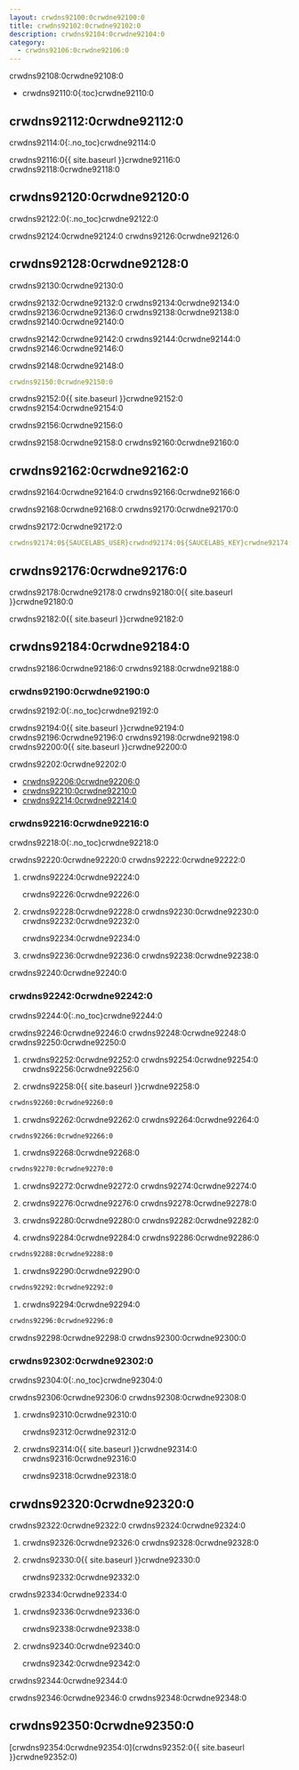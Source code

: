 ```yaml
---
layout: crwdns92100:0crwdne92100:0
title: crwdns92102:0crwdne92102:0
description: crwdns92104:0crwdne92104:0
category:
  - crwdns92106:0crwdne92106:0
---
```

crwdns92108:0crwdne92108:0

* crwdns92110:0{:toc}crwdne92110:0

## crwdns92112:0crwdne92112:0

crwdns92114:0{:.no_toc}crwdne92114:0

crwdns92116:0{{ site.baseurl }}crwdne92116:0 crwdns92118:0crwdne92118:0

## crwdns92120:0crwdne92120:0

crwdns92122:0{:.no_toc}crwdne92122:0

crwdns92124:0crwdne92124:0 crwdns92126:0crwdne92126:0

## crwdns92128:0crwdne92128:0

crwdns92130:0crwdne92130:0

crwdns92132:0crwdne92132:0 crwdns92134:0crwdne92134:0 crwdns92136:0crwdne92136:0 crwdns92138:0crwdne92138:0 crwdns92140:0crwdne92140:0

crwdns92142:0crwdne92142:0 crwdns92144:0crwdne92144:0 crwdns92146:0crwdne92146:0

crwdns92148:0crwdne92148:0

```yml
crwdns92150:0crwdne92150:0
```

crwdns92152:0{{ site.baseurl }}crwdne92152:0 crwdns92154:0crwdne92154:0

crwdns92156:0crwdne92156:0

crwdns92158:0crwdne92158:0 crwdns92160:0crwdne92160:0

## crwdns92162:0crwdne92162:0

crwdns92164:0crwdne92164:0 crwdns92166:0crwdne92166:0

crwdns92168:0crwdne92168:0 crwdns92170:0crwdne92170:0

crwdns92172:0crwdne92172:0

```yaml
crwdns92174:0${SAUCELABS_USER}crwdnd92174:0${SAUCELABS_KEY}crwdne92174:0          
```

## crwdns92176:0crwdne92176:0

crwdns92178:0crwdne92178:0 crwdns92180:0{{ site.baseurl }}crwdne92180:0

crwdns92182:0{{ site.baseurl }}crwdne92182:0

## crwdns92184:0crwdne92184:0

crwdns92186:0crwdne92186:0 crwdns92188:0crwdne92188:0

### crwdns92190:0crwdne92190:0

crwdns92192:0{:.no_toc}crwdne92192:0

crwdns92194:0{{ site.baseurl }}crwdne92194:0 crwdns92196:0crwdne92196:0 crwdns92198:0crwdne92198:0 crwdns92200:0{{ site.baseurl }}crwdne92200:0

crwdns92202:0crwdne92202:0

* [crwdns92206:0crwdne92206:0](crwdns92204:0crwdne92204:0)
* [crwdns92210:0crwdne92210:0](crwdns92208:0crwdne92208:0)
* [crwdns92214:0crwdne92214:0](crwdns92212:0crwdne92212:0)

### crwdns92216:0crwdne92216:0

crwdns92218:0{:.no_toc}crwdne92218:0

crwdns92220:0crwdne92220:0 crwdns92222:0crwdne92222:0

1. crwdns92224:0crwdne92224:0

    crwdns92226:0crwdne92226:0
    

1. crwdns92228:0crwdne92228:0 crwdns92230:0crwdne92230:0 crwdns92232:0crwdne92232:0

    crwdns92234:0crwdne92234:0
    

1. crwdns92236:0crwdne92236:0 crwdns92238:0crwdne92238:0

crwdns92240:0crwdne92240:0

### crwdns92242:0crwdne92242:0

crwdns92244:0{:.no_toc}crwdne92244:0

crwdns92246:0crwdne92246:0 crwdns92248:0crwdne92248:0 crwdns92250:0crwdne92250:0

1. crwdns92252:0crwdne92252:0 crwdns92254:0crwdne92254:0 crwdns92256:0crwdne92256:0

2. crwdns92258:0{{ site.baseurl }}crwdne92258:0

```bash
crwdns92260:0crwdne92260:0
```

1. crwdns92262:0crwdne92262:0 crwdns92264:0crwdne92264:0

```bash
crwdns92266:0crwdne92266:0
```

1. crwdns92268:0crwdne92268:0

```bash
crwdns92270:0crwdne92270:0
```

1. crwdns92272:0crwdne92272:0 crwdns92274:0crwdne92274:0

2. crwdns92276:0crwdne92276:0 crwdns92278:0crwdne92278:0

3. crwdns92280:0crwdne92280:0 crwdns92282:0crwdne92282:0

4. crwdns92284:0crwdne92284:0 crwdns92286:0crwdne92286:0

```bash
crwdns92288:0crwdne92288:0
```

1. crwdns92290:0crwdne92290:0

```bash
crwdns92292:0crwdne92292:0
```

1. crwdns92294:0crwdne92294:0

```bash
crwdns92296:0crwdne92296:0
```

crwdns92298:0crwdne92298:0 crwdns92300:0crwdne92300:0

### crwdns92302:0crwdne92302:0

crwdns92304:0{:.no_toc}crwdne92304:0

crwdns92306:0crwdne92306:0 crwdns92308:0crwdne92308:0

1. crwdns92310:0crwdne92310:0

    crwdns92312:0crwdne92312:0
    

1. crwdns92314:0{{ site.baseurl }}crwdne92314:0 crwdns92316:0crwdne92316:0

    crwdns92318:0crwdne92318:0
    

## crwdns92320:0crwdne92320:0

crwdns92322:0crwdne92322:0 crwdns92324:0crwdne92324:0

1. crwdns92326:0crwdne92326:0 crwdns92328:0crwdne92328:0

2. crwdns92330:0{{ site.baseurl }}crwdne92330:0

    crwdns92332:0crwdne92332:0
    

crwdns92334:0crwdne92334:0

1. crwdns92336:0crwdne92336:0

    crwdns92338:0crwdne92338:0
    

1. crwdns92340:0crwdne92340:0

    crwdns92342:0crwdne92342:0
    

crwdns92344:0crwdne92344:0

crwdns92346:0crwdne92346:0 crwdns92348:0crwdne92348:0

## crwdns92350:0crwdne92350:0

[crwdns92354:0crwdne92354:0](crwdns92352:0{{ site.baseurl }}crwdne92352:0)